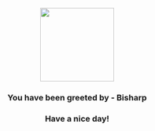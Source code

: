 <p align="center">
            <img src="https://raw.githubusercontent.com/PokeAPI/sprites/master/sprites/pokemon/625.png" width="150" height="150">
          </p>
          <h3 align="center">You have been greeted by - <b>Bisharp</b></h3>
          <h3 align="center">Have a nice day!</h3>
        